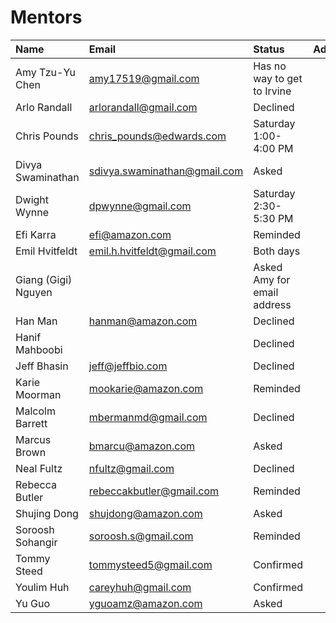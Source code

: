 # Mentors

| Name                | Email                        | Status    | Address |
| :---                | :----                        | :-----    | :------ |
| Amy Tzu-Yu Chen     | amy17519@gmail.com           | Has no way to get to Irvine | |
| Arlo Randall        | arlorandall@gmail.com        | Declined  | | 
| Chris Pounds        | chris_pounds@edwards.com     | Saturday 1:00-4:00 PM | |
| Divya Swaminathan   | sdivya.swaminathan@gmail.com | Asked     | |
| Dwight Wynne        | dpwynne@gmail.com            | Saturday 2:30-5:30 PM | |
| Efi Karra           | efi@amazon.com               | Reminded  | |
| Emil Hvitfeldt      | emil.h.hvitfeldt@gmail.com   | Both days | |
| Giang (Gigi) Nguyen |                              | Asked Amy for email address | |
| Han Man             | hanman@amazon.com            | Declined  | |
| Hanif Mahboobi      |                              | Declined  | |
| Jeff Bhasin         | jeff@jeffbio.com             | Declined  | |
| Karie Moorman       | mookarie@amazon.com          | Reminded  | |
| Malcolm Barrett     | mbermanmd@gmail.com          | Declined  | |
| Marcus Brown        | bmarcu@amazon.com            | Asked     | |
| Neal Fultz          | nfultz@gmail.com             | Declined  | |
| Rebecca Butler      | rebeccakbutler@gmail.com     | Reminded  | |
| Shujing Dong        | shujdong@amazon.com          | Asked     | |
| Soroosh Sohangir    | soroosh.s@gmail.com          | Reminded  | |
| Tommy Steed         | tommysteed5@gmail.com        | Confirmed | |
| Youlim Huh          | careyhuh@gmail.com           | Confirmed | |
| Yu Guo              | yguoamz@amazon.com           | Asked     | |
